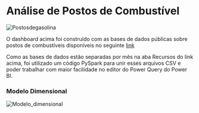 # Análise de Postos de Combustível

![Postosdegasolina](https://github.com/user-attachments/assets/f39d8588-6960-4016-ac91-1ee66f162430)

O dashboard acima foi construído com as bases de dados públicas sobre postos de combustíveis disponíveis no seguinte [link](https://dados.gov.br/dados/conjuntos-dados/serie-historica-de-precos-de-combustiveis-e-de-glp)

Como as bases de dados estão separadas por mês na aba Recursos do link acima, foi utilizado um código PySpark para unir esses arquivos CSV e poder trabalhar com maior facilidade no editor do Power Query do Power BI.

### Modelo Dimensional
![Modelo_dimensional](https://github.com/user-attachments/assets/d2f5b581-099e-4026-958c-33110e5f03a5)
